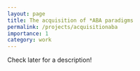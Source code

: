 ```yaml
---
layout: page
title: The acquisition of *ABA paradigms
permalink: /projects/acquisitionaba
importance: 1
category: work
---
```


Check later for a description!